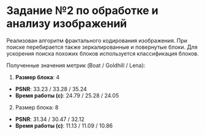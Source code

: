 # Задание №2 по обработке и анализу изображений

Реализован алгоритм фрактального кодирования изображения. При поиске перебирается также зеркалированные и повернутые блоки. Для ускорения поиска похожих блоков используется классификация блоков.

Полученные значения метрик (Boat / Goldhill / Lena):
1. **Размер блока**: 4
- **PSNR**: 33.23 / 33.28 / 35.24
- **Время работы (с)**: 24.79 / 25.28 / 24.05

2. Размер блока: 8
- **PSNR**: 31.34 / 30.47 / 32.12
- **Время работы (с)**: 11.13 / 11.09 / 10.86
